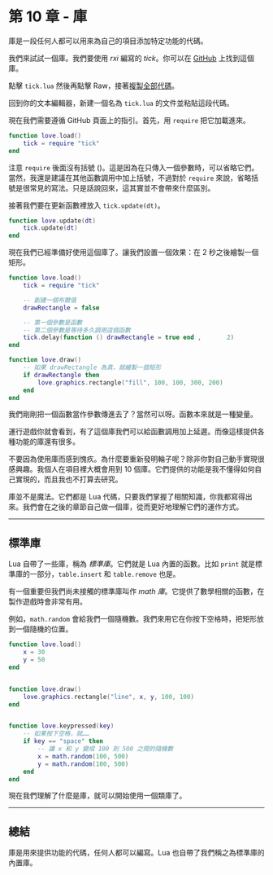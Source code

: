 # 第 10 章 - 庫

庫是一段任何人都可以用來為自己的項目添加特定功能的代碼。

我們來試試一個庫。我們要使用 *rxi* 編寫的 *tick*。你可以在 [GitHub](https://github.com/rxi/tick) 上找到這個庫。

點擊 `tick.lua` 然後再點擊 Raw，接著[複製全部代碼](https://raw.githubusercontent.com/rxi/tick/master/tick.lua)。

回到你的文本編輯器，新建一個名為 `tick.lua` 的文件並粘貼這段代碼。

現在我們需要遵循 GitHub 頁面上的指引。首先，用 `require` 把它加載進來。

```lua
function love.load()
    tick = require "tick"
end
```

注意 `require` 後面沒有括號 ()。這是因為在只傳入一個參數時，可以省略它們。當然，我還是建議在其他函數調用中加上括號，不過對於 `require` 來說，省略括號是很常見的寫法。只是話說回來，這其實並不會帶來什麼區別。

接著我們要在更新函數裡放入 `tick.update(dt)`。

```lua
function love.update(dt)
    tick.update(dt)
end
```

現在我們已經準備好使用這個庫了。讓我們設置一個效果：在 2 秒之後繪製一個矩形。

```lua
function love.load()
    tick = require "tick"

    -- 創建一個布爾值
    drawRectangle = false

    -- 第一個參數是函數
    -- 第二個參數是等待多久調用這個函數
    tick.delay(function () drawRectangle = true end ,       2)
end

function love.draw()
    -- 如果 drawRectangle 為真，就繪製一個矩形
    if drawRectangle then
        love.graphics.rectangle("fill", 100, 100, 300, 200)
    end
end
```

我們剛剛把一個函數當作參數傳進去了？當然可以呀。函數本來就是一種變量。

運行遊戲你就會看到，有了這個庫我們可以給函數調用加上延遲。而像這樣提供各種功能的庫還有很多。

不要因為使用庫而感到愧疚。為什麼要重新發明輪子呢？除非你對自己動手實現很感興趣。我個人在項目裡大概會用到 10 個庫。它們提供的功能是我不懂得如何自己實現的，而且我也不打算去研究。

庫並不是魔法。它們都是 Lua 代碼，只要我們掌握了相關知識，你我都寫得出來。我們會在之後的章節自己做一個庫，從而更好地理解它們的運作方式。

___

## 標準庫

Lua 自帶了一些庫，稱為 *標準庫*。它們就是 Lua 內置的函數。比如 `print` 就是標準庫的一部分，`table.insert` 和 `table.remove` 也是。

有一個重要但我們尚未接觸的標準庫叫作 *math 庫*。它提供了數學相關的函數，在製作遊戲時會非常有用。

例如，`math.random` 會給我們一個隨機數。我們來用它在你按下空格時，把矩形放到一個隨機的位置。

```lua
function love.load()
    x = 30
    y = 50
end


function love.draw()
    love.graphics.rectangle("line", x, y, 100, 100)
end


function love.keypressed(key)
    -- 如果按下空格，就……
    if key == "space" then
        -- 讓 x 和 y 變成 100 到 500 之間的隨機數
        x = math.random(100, 500)
        y = math.random(100, 500)
    end
end
```

現在我們理解了什麼是庫，就可以開始使用一個類庫了。

___

## 總結

庫是用來提供功能的代碼，任何人都可以編寫。Lua 也自帶了我們稱之為標準庫的內置庫。
